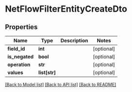# NetFlowFilterEntityCreateDto

## Properties
Name | Type | Description | Notes
------------ | ------------- | ------------- | -------------
**field_id** | **int** |  | [optional] 
**is_negated** | **bool** |  | [optional] 
**operation** | **str** |  | [optional] 
**values** | **list[str]** |  | [optional] 

[[Back to Model list]](../README.md#documentation-for-models) [[Back to API list]](../README.md#documentation-for-api-endpoints) [[Back to README]](../README.md)


